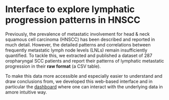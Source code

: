 # Interface to explore lymphatic progression patterns in HNSCC

Previously, the prevalence of metastatic involvement for head & neck squamous cell carcinoma (HNSCC) has been described and reported in much detail. However, the detailed patterns and correlations between frequently metastatic lymph node levels (LNLs) remain insufficiently quantified. To tackle this, we extracted and published a dataset of 287 oropharyngal SCC patients and report their patterns of lymphatic metastatic progression in their **raw format** (a CSV table).

To make this data more accessible and especially easier to understand and draw conclusions from, we developed this web-based interface and in particular the [dashboard](/patients/dashboard) where one can interact with the underlying data in amore intuitive way.